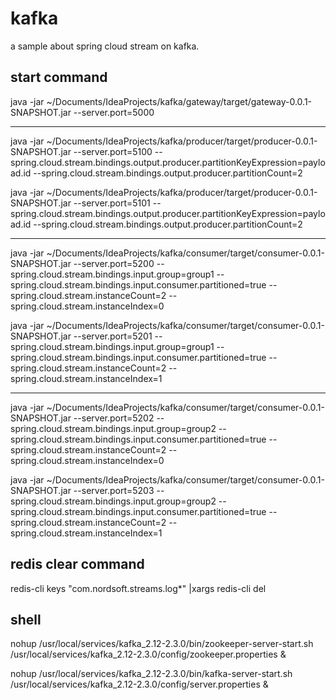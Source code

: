 # kafka
a sample about spring cloud stream on kafka.

## start command
java -jar  ~/Documents/IdeaProjects/kafka/gateway/target/gateway-0.0.1-SNAPSHOT.jar --server.port=5000  

----
java -jar  ~/Documents/IdeaProjects/kafka/producer/target/producer-0.0.1-SNAPSHOT.jar --server.port=5100  --spring.cloud.stream.bindings.output.producer.partitionKeyExpression=payload.id --spring.cloud.stream.bindings.output.producer.partitionCount=2

java -jar  ~/Documents/IdeaProjects/kafka/producer/target/producer-0.0.1-SNAPSHOT.jar --server.port=5101  --spring.cloud.stream.bindings.output.producer.partitionKeyExpression=payload.id --spring.cloud.stream.bindings.output.producer.partitionCount=2

----
java -jar  ~/Documents/IdeaProjects/kafka/consumer/target/consumer-0.0.1-SNAPSHOT.jar --server.port=5200  --spring.cloud.stream.bindings.input.group=group1 --spring.cloud.stream.bindings.input.consumer.partitioned=true  --spring.cloud.stream.instanceCount=2 --spring.cloud.stream.instanceIndex=0

java -jar  ~/Documents/IdeaProjects/kafka/consumer/target/consumer-0.0.1-SNAPSHOT.jar --server.port=5201  --spring.cloud.stream.bindings.input.group=group1 --spring.cloud.stream.bindings.input.consumer.partitioned=true  --spring.cloud.stream.instanceCount=2 --spring.cloud.stream.instanceIndex=1

----
java -jar  ~/Documents/IdeaProjects/kafka/consumer/target/consumer-0.0.1-SNAPSHOT.jar --server.port=5202  --spring.cloud.stream.bindings.input.group=group2 --spring.cloud.stream.bindings.input.consumer.partitioned=true  --spring.cloud.stream.instanceCount=2 --spring.cloud.stream.instanceIndex=0

java -jar  ~/Documents/IdeaProjects/kafka/consumer/target/consumer-0.0.1-SNAPSHOT.jar --server.port=5203  --spring.cloud.stream.bindings.input.group=group2 --spring.cloud.stream.bindings.input.consumer.partitioned=true  --spring.cloud.stream.instanceCount=2 --spring.cloud.stream.instanceIndex=1

## redis clear command
redis-cli keys "com.nordsoft.streams.log*" |xargs redis-cli del

## shell
nohup /usr/local/services/kafka_2.12-2.3.0/bin/zookeeper-server-start.sh /usr/local/services/kafka_2.12-2.3.0/config/zookeeper.properties &

nohup /usr/local/services/kafka_2.12-2.3.0/bin/kafka-server-start.sh /usr/local/services/kafka_2.12-2.3.0/config/server.properties &

